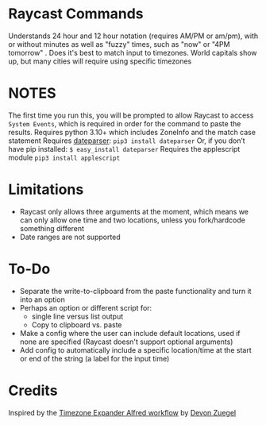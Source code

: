 # Raycast Commands
Understands 24 hour and 12 hour notation (requires AM/PM or am/pm), with or without minutes as well as "fuzzy" times, such as "now" or "4PM tomorrow" .
Does it's best to match input to timezones. World capitals show up, but many cities will require using specific timezones

# NOTES
The first time you run this, you will be prompted to allow Raycast to access `System Events`, which is required in order for the command to paste the results.
Requires python 3.10+ which includes ZoneInfo and the match case statement
Requires [dateparser](https://dateparser.readthedocs.io/en/latest/):
 	`pip3 install dateparser`
 	Or, if you don’t have pip installed:
	`$ easy_install dateparser` 
Requires the applescript module
	`pip3 install applescript`

# Limitations
* Raycast only allows three arguments at the moment, which means we can only allow one time and two locations, unless you fork/hardcode something different
* Date ranges are not supported


# To-Do
- Separate the write-to-clipboard from the paste functionality and turn it into an option
- Perhaps an option or different script for:
	- single line versus list output
	- Copy to clipboard vs. paste
- Make a config where the user can include default locations, used if none are specified (Raycast doesn't support optional arguments)
- Add config to automatically include a specific location/time at the start or end of the string (a label for the input time)

# Credits
Inspired by the [Timezone Expander Alfred workflow](https://github.com/devonzuegel/timezone-expander.alfredworkflow) by [Devon Zuegel](https://devonzuegel.com)